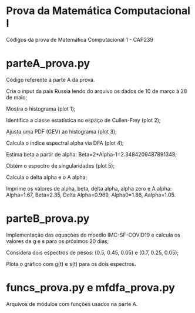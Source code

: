 # Prova da Matemática Computacional I
Códigos da prova de Matemática Computacional 1 - CAP239

# parteA_prova.py
Código referente a parte A da prova.

Cria o input da país Russia lendo do arquivo os dados de 10 de março à 28 de maio;

Mostra o histograma (plot 1);

Identifica a classe estatística no espaço de Cullen-Frey (plot 2);

Ajusta uma PDF (GEV) ao histograma (plot 3);

Calcula o índice espectral alpha via DFA (plot 4);

Estima beta a partir de alpha: Beta=2*Alpha-1=2.3484209487891348;

Obtém o espectro de singularidades (plot 5);

Calcula o delta alpha e o A alpha;

Imprime os valores de alpha, beta, delta alpha, alpha zero e A alpha: Alpha=1.67, Beta=2.35, Delta Alpha=0.969, Alpha0=1.86, Aalpha=1.05.

# parteB_prova.py
Implementação das equações do moedlo IMC-SF-COVID19 e calcula os valores de g e s para os próximos 20 dias;

Considera dois espectros de pesos: (0.5, 0.45, 0.05) e (0.7, 0.25, 0.05);

Plota o gráfico com g(t) e s(t) para os dois espectros.

# funcs_prova.py e mfdfa_prova.py
Arquivos de módulos com funções usados na parte A.

